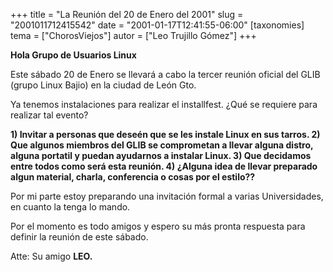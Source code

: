 +++
title = "La Reunión del 20 de Enero del 2001"
slug = "2001011712415542"
date = "2001-01-17T12:41:55-06:00"
[taxonomies]
tema = ["ChorosViejos"]
autor = ["Leo Trujillo Gómez"]
+++

**Hola Grupo de Usuarios Linux**

Este sábado 20 de Enero se llevará a cabo la tercer reunión oficial del
GLIB (grupo Linux Bajio) en la ciudad de León Gto.

Ya tenemos instalaciones para realizar el installfest. ¿Qué se requiere
para realizar tal evento?

**1) Invitar a personas que deseén que se les instale Linux en sus
tarros.
2) Que algunos miembros del GLIB se comprometan a llevar alguna distro,
alguna portatil y puedan ayudarnos a instalar Linux.
3) Que decidamos entre todos como será esta reunión.
4) ¿Alguna idea de llevar preparado algun material, charla, conferencia
o cosas por el estilo??**

Por mi parte estoy preparando una invitación formal a varias
Universidades, en cuanto la tenga lo mando.

Por el momento es todo amigos y espero su más pronta respuesta para
definir la reunión de este sábado.

Atte: Su amigo **LEO.**
